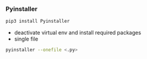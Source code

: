 ### Pyinstaller

```bash
pip3 install Pyinstaller
```
- deactivate virtual env and install required packages
- single file
```bash
pyinstaller --onefile <.py>
```

